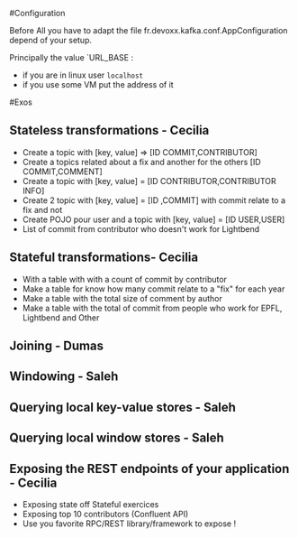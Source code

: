 #Configuration

Before All you have to adapt the file fr.devoxx.kafka.conf.AppConfiguration depend of your setup.

Principally the value `URL_BASE :

- if you are in linux  user `localhost`
- if you use some VM put the address of it



#Exos

## Stateless transformations - Cecilia
- Create a topic with [key, value] =>  [ID COMMIT,CONTRIBUTOR]
- Create a topics related about a fix and another for the others [ID COMMIT,COMMENT]
- Create a topic with [key, value] =  [ID CONTRIBUTOR,CONTRIBUTOR INFO]
- Create 2 topic with [key, value] =  [ID ,COMMIT] with commit relate to a fix and not
- Create POJO pour user and a topic with [key, value] =  [ID USER,USER]
- List of commit from  contributor who doesn't work for Lightbend


## Stateful transformations- Cecilia
- With a table with with a count of commit by contributor
- Make a table for know how many commit relate to a "fix" for each year
- Make a table with the total size of comment by author
- Make a table with the total of commit from people who work for EPFL, Lightbend and Other

## Joining -  Dumas
## Windowing - Saleh
## Querying local key-value stores -  Saleh
## Querying local window stores -  Saleh

## Exposing the REST endpoints of your application - Cecilia
- Exposing  state off Stateful exercices
- Exposing top 10 contributors  (Confluent API)
- Use you favorite RPC/REST library/framework to expose !
